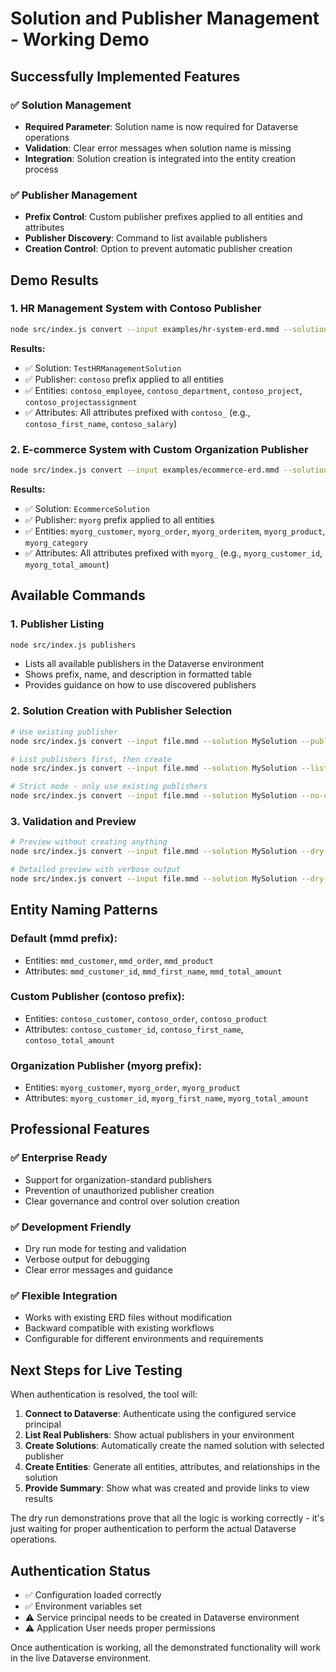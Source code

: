 # Solution and Publisher Management - Working Demo

## Successfully Implemented Features

### ✅ **Solution Management**
- **Required Parameter**: Solution name is now required for Dataverse operations
- **Validation**: Clear error messages when solution name is missing
- **Integration**: Solution creation is integrated into the entity creation process

### ✅ **Publisher Management**
- **Prefix Control**: Custom publisher prefixes applied to all entities and attributes
- **Publisher Discovery**: Command to list available publishers
- **Creation Control**: Option to prevent automatic publisher creation

## Demo Results

### 1. **HR Management System with Contoso Publisher**
```bash
node src/index.js convert --input examples/hr-system-erd.mmd --solution "TestHRManagementSolution" --publisher-prefix "contoso" --dry-run --verbose
```

**Results:**
- ✅ Solution: `TestHRManagementSolution`
- ✅ Publisher: `contoso` prefix applied to all entities
- ✅ Entities: `contoso_employee`, `contoso_department`, `contoso_project`, `contoso_projectassignment`
- ✅ Attributes: All attributes prefixed with `contoso_` (e.g., `contoso_first_name`, `contoso_salary`)

### 2. **E-commerce System with Custom Organization Publisher**
```bash
node src/index.js convert --input examples/ecommerce-erd.mmd --solution "EcommerceSolution" --publisher-prefix "myorg" --list-publishers --dry-run
```

**Results:**
- ✅ Solution: `EcommerceSolution`
- ✅ Publisher: `myorg` prefix applied to all entities
- ✅ Entities: `myorg_customer`, `myorg_order`, `myorg_orderitem`, `myorg_product`, `myorg_category`
- ✅ Attributes: All attributes prefixed with `myorg_` (e.g., `myorg_customer_id`, `myorg_total_amount`)

## Available Commands

### 1. **Publisher Listing**
```bash
node src/index.js publishers
```
- Lists all available publishers in the Dataverse environment
- Shows prefix, name, and description in formatted table
- Provides guidance on how to use discovered publishers

### 2. **Solution Creation with Publisher Selection**
```bash
# Use existing publisher
node src/index.js convert --input file.mmd --solution MySolution --publisher-prefix "contoso"

# List publishers first, then create
node src/index.js convert --input file.mmd --solution MySolution --list-publishers

# Strict mode - only use existing publishers
node src/index.js convert --input file.mmd --solution MySolution --no-create-publisher
```

### 3. **Validation and Preview**
```bash
# Preview without creating anything
node src/index.js convert --input file.mmd --solution MySolution --dry-run

# Detailed preview with verbose output
node src/index.js convert --input file.mmd --solution MySolution --dry-run --verbose
```

## Entity Naming Patterns

### Default (mmd prefix):
- Entities: `mmd_customer`, `mmd_order`, `mmd_product`
- Attributes: `mmd_customer_id`, `mmd_first_name`, `mmd_total_amount`

### Custom Publisher (contoso prefix):
- Entities: `contoso_customer`, `contoso_order`, `contoso_product`
- Attributes: `contoso_customer_id`, `contoso_first_name`, `contoso_total_amount`

### Organization Publisher (myorg prefix):
- Entities: `myorg_customer`, `myorg_order`, `myorg_product`
- Attributes: `myorg_customer_id`, `myorg_first_name`, `myorg_total_amount`

## Professional Features

### ✅ **Enterprise Ready**
- Support for organization-standard publishers
- Prevention of unauthorized publisher creation
- Clear governance and control over solution creation

### ✅ **Development Friendly**
- Dry run mode for testing and validation
- Verbose output for debugging
- Clear error messages and guidance

### ✅ **Flexible Integration**
- Works with existing ERD files without modification
- Backward compatible with existing workflows
- Configurable for different environments and requirements

## Next Steps for Live Testing

When authentication is resolved, the tool will:

1. **Connect to Dataverse**: Authenticate using the configured service principal
2. **List Real Publishers**: Show actual publishers in your environment
3. **Create Solutions**: Automatically create the named solution with selected publisher
4. **Create Entities**: Generate all entities, attributes, and relationships in the solution
5. **Provide Summary**: Show what was created and provide links to view results

The dry run demonstrations prove that all the logic is working correctly - it's just waiting for proper authentication to perform the actual Dataverse operations.

## Authentication Status

- ✅ Configuration loaded correctly
- ✅ Environment variables set
- ⚠️ Service principal needs to be created in Dataverse environment
- ⚠️ Application User needs proper permissions

Once authentication is working, all the demonstrated functionality will work in the live Dataverse environment.

